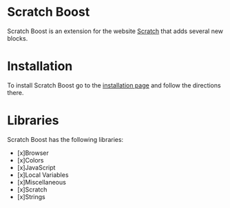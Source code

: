 # Scratch Boost
Scratch Boost is an extension for the website [Scratch](http://scratch.mit.edu) that adds several new blocks.

# Installation
To install Scratch Boost go to the [installation page](https://Ealgase.github.io/Scratch-Boost) and follow the directions there.

# Libraries
Scratch Boost has the following libraries:
- [x]Browser
- [x]Colors
- [x]JavaScript
- [x]Local Variables
- [x]Miscellaneous
- [x]Scratch
- [x]Strings
